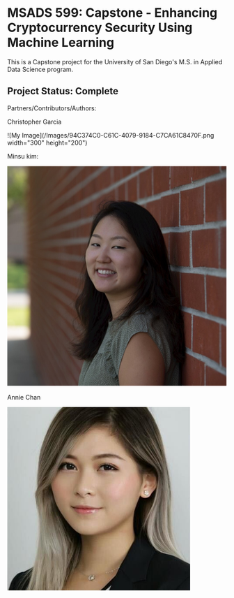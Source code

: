 # MSADS 599: Capstone - Enhancing Cryptocurrency Security Using Machine Learning

This is a Capstone project for the University of San Diego's M.S. in Applied Data Science program.


## Project Status: Complete

Partners/Contributors/Authors:

Christopher Garcia

![My Image](/Images/94C374C0-C61C-4079-9184-C7CA61C8470F.png width="300" height="200")


Minsu kim:

![My Image](/Images/1565909561189.jpg)

Annie Chan

![My Image](/Images/annieimage.jpg)

